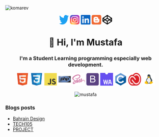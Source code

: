 <p align="left"><img src="https://komarev.com/ghpvc/?username=mohamed&style=plastic&label=Stalker+visits" alt="komarev" /></p>
<p align="center">
<a href="https://twitter.com/darwishtm" target="blank"><img align="center" src="https://raw.githubusercontent.com/MoustafaDarwish/MoustafaDarwish/209fabdf177e516e7487585f2e9c6e21d46f4450/icons/twitter.svg" title="Twitter" alt="Twitter" height="30" width="30" /></a>
<a href="https://www.instagram.com/darwishtm" target="blank"><img align="center" src="https://raw.githubusercontent.com/MoustafaDarwish/MoustafaDarwish/209fabdf177e516e7487585f2e9c6e21d46f4450/icons/instagram.svg" title="Instagram" alt="Instagram" height="30" width="30" /></a>
<a href="https://www.linkedin.com/in/moustafadarwish" target="blank"><img align="center" src="https://raw.githubusercontent.com/MoustafaDarwish/MoustafaDarwish/209fabdf177e516e7487585f2e9c6e21d46f4450/icons/linkedin.svg" title="LinkedIn" alt="LinkedIn" height="30" width="30" /></a>
<a href="https://mostafaxp.blogspot.com" target="blank"><img align="center" src="https://raw.githubusercontent.com/MoustafaDarwish/MoustafaDarwish/209fabdf177e516e7487585f2e9c6e21d46f4450/icons/blogger.svg" title="Blogger" alt="Blogger" height="30" width="30" /></a>
<a href="https://codepen.io/mustafagg" target="blank"><img align="center" src="https://raw.githubusercontent.com/MoustafaDarwish/MoustafaDarwish/209fabdf177e516e7487585f2e9c6e21d46f4450/icons/codepen.svg" title="Codepen" alt="Codepen" height="30" width="30" /></a>
</p>
<h1 align="center">👋 Hi, I'm Mustafa</h1>
<h3 align="center">I'm a Student Learning programming especially web development.</h3>
<p align="center">
<img src="https://raw.githubusercontent.com/MoustafaDarwish/MoustafaDarwish/d19338aacdbdba1ebd86c151e627618f5700d08a/icons/html5.svg" title="html" alt="html5" width="40" height="40" draggable="false"/>
<img src="https://raw.githubusercontent.com/MoustafaDarwish/MoustafaDarwish/d19338aacdbdba1ebd86c151e627618f5700d08a/icons/css3.svg" title="css3" alt="css3" width="40" height="40" draggable="false"/>
<img src="https://raw.githubusercontent.com/MoustafaDarwish/MoustafaDarwish/d19338aacdbdba1ebd86c151e627618f5700d08a/icons/javascript.svg" title="Javascript" alt="javascript" width="40" height="40" draggable="false"/>
<img src="https://raw.githubusercontent.com/MoustafaDarwish/MoustafaDarwish/d19338aacdbdba1ebd86c151e627618f5700d08a/icons/php.svg" title="php" alt="php" width="40" height="40" draggable="false"/>
<img src="https://raw.githubusercontent.com/MoustafaDarwish/MoustafaDarwish/d19338aacdbdba1ebd86c151e627618f5700d08a/icons/sass.svg" title="Sass" alt="sass" width="40" height="40" draggable="false"/>
<img src="https://raw.githubusercontent.com/MoustafaDarwish/MoustafaDarwish/d19338aacdbdba1ebd86c151e627618f5700d08a/icons/bootstrap.svg" title="Bootstrap" alt="bootstrap" width="40" height="40" draggable="false"/>
<img src="https://raw.githubusercontent.com/MoustafaDarwish/MoustafaDarwish/946bc9d5550edca12903b6bd069e1e90bdfc9329/icons/webassembly.svg" title="WebAssembly" alt="webassembly" width="40" height="40" draggable="false"/>
<img src="https://raw.githubusercontent.com/MoustafaDarwish/MoustafaDarwish/d19338aacdbdba1ebd86c151e627618f5700d08a/icons/c.svg" title="C" alt="c" width="40" height="40" draggable="false"/>
<img src="https://raw.githubusercontent.com/MoustafaDarwish/MoustafaDarwish/3c5da794040acd36059dcd67d325c8af2735a357/icons/CC.svg" title="Creative Cloud" alt="cc" width="40" height="40" draggable="false"/>
<img src="https://raw.githubusercontent.com/MoustafaDarwish/MoustafaDarwish/2dfe8d4fc484d80a2e84b6ccfce5f5c17b2e80c5/icons/linux.svg" title="Linux" alt="linux" width="40" height="40" draggable="false"/>
</p>
<p align="center"><img align="center" src="https://github-readme-stats.vercel.app/api?username=MoustafaDarwish&theme=tokyonight&show_icons=true" alt="mustafa" /></p>

### Blogs posts
<!-- BLOG-POST-LIST:START -->
- [Bahrain Design](https://bahrain.netlify.app)
- [TECH105](https://tech105.netlify.app)
- [PROJECT](https://t105.netlify.app)
<!-- BLOG-POST-LIST:END -->

